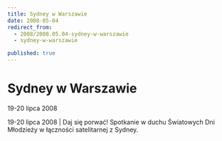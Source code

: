 ```yaml
---
title: Sydney w Warszawie
date: 2008-05-04
redirect_from: 
  - 2008/2008.05.04-sydney-w-warszawie
  - sydney-w-warszawie

published: true
---
```




# Sydney w Warszawie

<time>19-20 lipca 2008</time>

19-20 lipca 2008 | 
Daj się porwać! 
Spotkanie w duchu Światowych Dni Młodzieży w łączności satelitarnej z Sydney.


<!--CONTENT FROM OLD SERVER (jos before 2013): 19-20 lipca 2008 | 
Daj się porwać! 


Spotkanie w duchu Światowych Dni Młodzieży w łączności satelitarnej z Sydney.

-->

<!--{{json:{"created_date":"2008-05-04 14:31:02","publish_down":"0000-00-00 00:00:00","id":"621"}}}-->